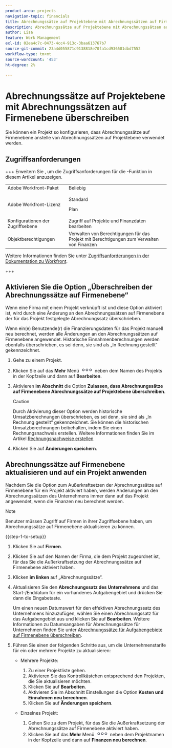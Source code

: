 ```yaml
---
product-area: projects
navigation-topic: financials
title: Abrechnungssätze auf Projektebene mit Abrechnungssätzen auf Firmenebene überschreiben
description: Abrechnungssätze auf Projektebene mit Abrechnungssätzen auf Firmenebene überschreiben
author: Lisa
feature: Work Management
exl-id: 02ea4c7c-0473-4cc4-913c-3baa613767b7
source-git-commit: 23a4d055871c9138818e70fa1cd936581dbd7552
workflow-type: tm+mt
source-wordcount: '453'
ht-degree: 2%

---
```


# Abrechnungssätze auf Projektebene mit Abrechnungssätzen auf Firmenebene überschreiben

<!--
<p data-mc-conditions="QuicksilverOrClassic.Draft mode">(NOTE: THIS IS LINKED TO THE UI IN THE EDIT PROJECT MODAL)</p>
-->

Sie können ein Projekt so konfigurieren, dass Abrechnungssätze auf Firmenebene anstelle von Abrechnungssätzen auf Projektebene verwendet werden.

## Zugriffsanforderungen

+++ Erweitern Sie , um die Zugriffsanforderungen für die -Funktion in diesem Artikel anzuzeigen.

<table style="table-layout:auto"> 
 <col> 
 <col> 
 <tbody> 
  <tr> 
   <td>Adobe Workfront-Paket</td> 
   <td>Beliebig</td> 
  </tr> 
  <tr> 
   <td>Adobe Workfront-Lizenz</td> 
   <td>
   <p>Standard</p>
   <p>Plan</p></td> 
  </tr> 
  <tr> 
   <td>Konfigurationen der Zugriffsebene</td> 
   <td>Zugriff auf Projekte und Finanzdaten bearbeiten</td> 
  </tr> 
  <tr> 
   <td>Objektberechtigungen</td> 
   <td>Verwalten von Berechtigungen für das Projekt mit Berechtigungen zum Verwalten von Finanzen</td> 
  </tr> 
 </tbody> 
</table>

Weitere Informationen finden Sie unter [Zugriffsanforderungen in der Dokumentation zu Workfront](/help/quicksilver/administration-and-setup/add-users/access-levels-and-object-permissions/access-level-requirements-in-documentation.md).

+++

## Aktivieren Sie die Option „Überschreiben der Abrechnungssätze auf Firmenebene“

Wenn eine Firma mit einem Projekt verknüpft ist und diese Option aktiviert ist, wird durch eine Änderung an den Abrechnungssätzen auf Firmenebene der für das Projekt festgelegte Abrechnungssatz überschrieben.

Wenn ein(e) Benutzende(r) die Finanzierungsdaten für das Projekt manuell neu berechnet, werden alle Änderungen an den Abrechnungssätzen auf Firmenebene angewendet. Historische Einnahmenberechnungen werden ebenfalls überschrieben, es sei denn, sie sind als „In Rechnung gestellt“ gekennzeichnet.

1. Gehe zu einem Projekt.
1. Klicken Sie auf das **Mehr** Menü ![Mehr](assets/qs-more-icon-on-an-object.png) neben dem Namen des Projekts in der Kopfzeile und dann auf **Bearbeiten**.
1. Aktivieren **im Abschnitt** die Option **Zulassen, dass Abrechnungssätze auf Firmenebene Abrechnungssätze auf Projektebene überschreiben**.

   >[!CAUTION]
   >
   >Durch Aktivierung dieser Option werden historische Umsatzberechnungen überschrieben, es sei denn, sie sind als „In Rechnung gestellt“ gekennzeichnet. Sie können die historischen Umsatzberechnungen beibehalten, indem Sie einen Rechnungsnachweis erstellen. Weitere Informationen finden Sie im Artikel [Rechnungsnachweise erstellen](../../../manage-work/projects/project-finances/create-billing-records.md)

1. Klicken Sie auf **Änderungen speichern**.

## Abrechnungssätze auf Firmenebene aktualisieren und auf ein Projekt anwenden

Nachdem Sie die Option zum Außerkraftsetzen der Abrechnungssätze auf Firmenebene für ein Projekt aktiviert haben, werden Änderungen an den Abrechnungssätzen des Unternehmens immer dann auf das Projekt angewendet, wenn die Finanzen neu berechnet werden.

>[!NOTE]
>
>Benutzer müssen Zugriff auf Firmen in ihrer Zugriffsebene haben, um Abrechnungssätze auf Firmenebene aktualisieren zu können.

{{step-1-to-setup}}

1. Klicken Sie auf **Firmen**.
1. Klicken Sie auf den Namen der Firma, die dem Projekt zugeordnet ist, für das Sie die Außerkraftsetzung der Abrechnungssätze auf Firmenebene aktiviert haben.
1. Klicken **im linken** auf „Abrechnungssätze“.
1. Aktualisieren Sie den **Abrechnungssatz des Unternehmens** und das Start-/Enddatum für ein vorhandenes Aufgabengebiet und drücken Sie dann die Eingabetaste.

   Um einen neuen Datumswert für den effektiven Abrechnungssatz des Unternehmens hinzuzufügen, wählen Sie einen Abrechnungssatz für das Aufgabengebiet aus und klicken Sie auf **Bearbeiten**. Weitere Informationen zu Datumsangaben für Abrechnungssätze für Unternehmen finden Sie unter [Abrechnungssätze für Aufgabengebiete auf Firmenebene überschreiben](/help/quicksilver/administration-and-setup/set-up-workfront/organizational-setup/override-job-role-billing-rates-company-level.md).

1. Führen Sie einen der folgenden Schritte aus, um die Unternehmenstarife für ein oder mehrere Projekte zu aktualisieren:

   * Mehrere Projekte:

      1. Zu einer Projektliste gehen.
      1. Aktivieren Sie das Kontrollkästchen entsprechend den Projekten, die Sie aktualisieren möchten.
      1. Klicken Sie auf **Bearbeiten**.
      1. Aktivieren Sie im Abschnitt Einstellungen die Option **Kosten und Einnahmen neu berechnen**.
      1. Klicken Sie auf **Änderungen speichern**.

   * Einzelnes Projekt:

      1. Gehen Sie zu dem Projekt, für das Sie die Außerkraftsetzung der Abrechnungssätze auf Firmenebene aktiviert haben.
      1. Klicken Sie auf das **Mehr** Menü ![Mehr](assets/qs-more-icon-on-an-object.png) neben dem Projektnamen in der Kopfzeile und dann auf **Finanzen neu berechnen**.

